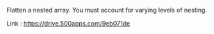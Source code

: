 Flatten a nested array. You must account for varying levels of nesting.

Link : https://drive.500apps.com/9eb071de
